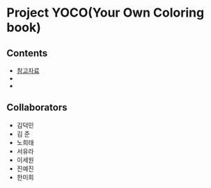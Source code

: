 # Project YOCO(Your Own Coloring book)  


## Contents  


- [참고자료](https://github.com/7-B/yoco/wiki/%EC%B0%B8%EA%B3%A0-%EC%9E%90%EB%A3%8C)  
-  
-   
## Collaborators  

- 김덕민  
- 김  준  
- 노희태  
- 서유라  
- 이세원  
- 진예진  
- 한미희  

